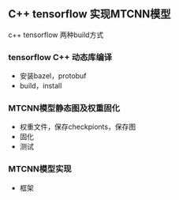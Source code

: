 ## C++ tensorflow 实现MTCNN模型

c++ tensorflow 两种build方式

### tensorflow C++ 动态库编译

* 安装bazel，protobuf
* build，install

### MTCNN模型静态图及权重固化

* 权重文件，保存checkpionts，保存图
* 固化
* 测试

### MTCNN模型实现

* 框架
